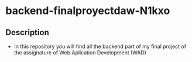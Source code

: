 # backend-finalproyectdaw-N1kxo

## Description

- In this repository you will find all the backend part of my final project of the assignature of Web Aplication Development (WAD)
